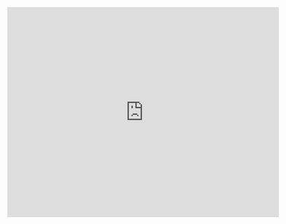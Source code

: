 <iframe width="621" height="480" src="https://www.youtube.com/embed/QBI9nLX1ZzE" title="Giuseppe Longo: Alphabets, Axioms, DNA: On Human Knowledge and the Myth of Alphanumeric Coding" frameborder="0" allow="accelerometer; autoplay; clipboard-write; encrypted-media; gyroscope; picture-in-picture; web-share" allowfullscreen></iframe>
